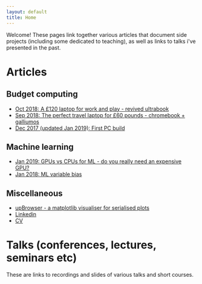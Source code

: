 ```yaml
---
layout: default
title: Home
---
```

Welcome! These pages link together various articles that document side projects (including some dedicated to teaching), as well as links to talks i've presented in the past. 

# Articles

## Budget computing

* [Oct 2018: A £120 laptop for work and play - revived ultrabook](revived_ultrabook.md)
* [Sep 2018: The perfect travel laptop for £60 pounds - chromebook + galliumos](chromebook.md)
* [Dec 2017 (updated Jan 2019): First PC build](first_pc_build.md)

## Machine learning
* [Jan 2019: GPUs vs CPUs for ML - do you really need an expensive GPU?](gpu_vs_cpu.md)
* [Jan 2018: ML variable bias](ML_variable_eff.md)

## Miscellaneous 
* [upBrowser - a matplotlib visualiser for serialised plots](upBrowser.md)
* [Linkedin](https://www.linkedin.com/in/dan-saunders1)
* [CV](https://docs.google.com/presentation/d/1DKIxbgXLdX_WUn52feFf18cfIm6UupInGGKTr4SV7FA/edit?usp=sharing)

# Talks (conferences, lectures, seminars etc)
These are links to recordings and slides of various talks and short courses. 
